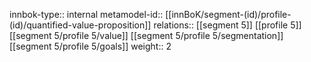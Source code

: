 innbok-type:: internal
metamodel-id:: [[innBoK/segment-(id)/profile-(id)/quantified-value-proposition]]
relations:: [[segment 5]] [[profile 5]] [[segment 5/profile 5/value]] [[segment 5/profile 5/segmentation]] [[segment 5/profile 5/goals]]
weight:: 2


